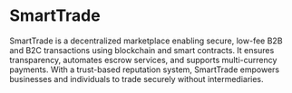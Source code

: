 # SmartTrade
SmartTrade is a decentralized marketplace enabling secure, low-fee B2B and B2C transactions using blockchain and smart contracts. It ensures transparency, automates escrow services, and supports multi-currency payments. With a trust-based reputation system, SmartTrade empowers businesses and individuals to trade securely without intermediaries.
